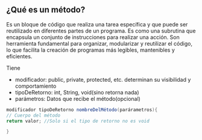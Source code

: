 ## ¿Qué es un método?

Es un bloque de código que realiza una tarea específica y que puede ser
reutilizado en diferentes partes de un programa. Es como una subrutina
que encapsula un conjunto de instrucciones para realizar una acción. Son herramienta fundamental para organizar, modularizar y reutilizar el código, lo que facilita la creación de programas más legibles, mantenibles y eficientes.

Tiene 
- modificador: public, private, protected, etc. determinan su visibilidad y comportamiento
- tipoDeRetorno: int, String, void(sino retorna nada)
- parámetros: Datos que recibe el método(opcional)

```java
modificador tipoDeRetorno nombreDelMétodo(parárametros){
// Cuerpo del método
return valor; //Solo si el tipo de retorno no es void

}

```
